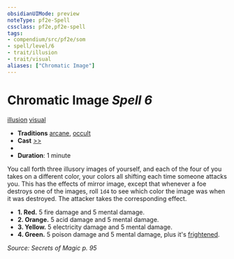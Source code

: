```yaml
---
obsidianUIMode: preview
noteType: pf2e-Spell
cssclass: pf2e,pf2e-spell
tags:
- compendium/src/pf2e/som
- spell/level/6
- trait/illusion
- trait/visual
aliases: ["Chromatic Image"]
---
```

# Chromatic Image *Spell 6*   
[illusion](rules/traits/illusion.md "Illusion School Trait")  [visual](rules/traits/visual.md "Visual Effect Trait")  

- **Traditions** [arcane](rules/traits/arcane.md "Arcane Tradition Trait"), [occult](rules/traits/occult.md "Occult Tradition Trait")
- **Cast** [>>](rules/core-rulebook/chapter-9-playing-the-game.md#Actions "Two-Action") 
- 
- **Duration**: 1 minute

You call forth three illusory images of yourself, and each of the four of you takes on a different color, your colors all shifting each time someone attacks you. This has the effects of mirror image, except that whenever a foe destroys one of the images, roll `1d4` to see which color the image was when it was destroyed. The attacker takes the corresponding effect.

- **1. Red.** 5 fire damage and 5 mental damage.
- **2. Orange.** 5 acid damage and 5 mental damage.
- **3. Yellow.** 5 electricity damage and 5 mental damage.
- **4. Green.** 5 poison damage and 5 mental damage, plus it's [frightened](rules/conditions.md#Frightened).

*Source: Secrets of Magic p. 95*